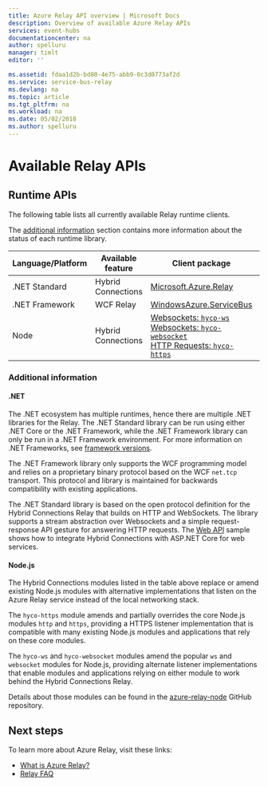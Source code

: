 ```yaml
---
title: Azure Relay API overview | Microsoft Docs
description: Overview of available Azure Relay APIs
services: event-hubs
documentationcenter: na
author: spelluru
manager: timlt
editor: ''

ms.assetid: fdaa1d2b-bd80-4e75-abb9-0c3d0773af2d
ms.service: service-bus-relay
ms.devlang: na
ms.topic: article
ms.tgt_pltfrm: na
ms.workload: na
ms.date: 05/02/2018
ms.author: spelluru
---
```


# Available Relay APIs

## Runtime APIs

The following table lists all currently available Relay runtime clients.

The [additional information](#additional-information) section contains more information about the status of each runtime library.

| Language/Platform | Available feature | Client package | Repository |
| --- | --- | --- | --- |
| .NET Standard | Hybrid Connections | [Microsoft.Azure.Relay](https://www.nuget.org/packages/Microsoft.Azure.Relay/) | [GitHub](https://github.com/azure/azure-relay-dotnet) |
| .NET Framework | WCF Relay | [WindowsAzure.ServiceBus](https://www.nuget.org/packages/WindowsAzure.ServiceBus/) | N/A |
| Node | Hybrid Connections | [Websockets: `hyco-ws`](https://www.npmjs.com/package/hyco-ws)<br/>[Websockets: `hyco-websocket`](https://www.npmjs.com/package/hyco-websocket)<br/>[HTTP Requests: `hyco-https`](https://www.npmjs.com/package/hyco-https) | [GitHub](https://github.com/Azure/azure-relay-node) |

### Additional information

#### .NET

The .NET ecosystem has multiple runtimes, hence there are multiple .NET
libraries for the Relay. The .NET Standard library can be run using either
.NET Core or the .NET Framework, while the .NET Framework library can only be
run in a .NET Framework environment. For more information on .NET Frameworks,
see [framework versions](/dotnet/articles/standard/frameworks#framework-versions).

The .NET Framework library only supports the WCF programming model and relies
on a proprietary binary protocol based on the WCF `net.tcp` transport. This
protocol and library is maintained for backwards compatibility with existing
applications.

The .NET Standard library is based on the open protocol definition for the
Hybrid Connections Relay that builds on HTTP and WebSockets. The library
supports a stream abstraction over Websockets and a simple request-response API
gesture for answering HTTP requests. The [Web
API](https://github.com/Azure/azure-relay-dotnet) sample shows how to integrate
Hybrid Connections with ASP.NET Core for web services.

#### Node.js

The Hybrid Connections modules listed in the table above replace or amend
existing Node.js modules with alternative implementations that listen on
the Azure Relay service instead of the local networking stack.

The `hyco-https` module amends and partially overrides the core Node.js modules
`http` and `https`, providing a HTTPS listener implementation that is
compatible with many existing Node.js modules and applications that rely on
these core modules.

The `hyco-ws` and `hyco-websocket` modules amend the popular `ws` and `websocket`
modules for Node.js, providing alternate listener implementations that enable
modules and applications relying on either module to work behind the Hybrid
Connections Relay.

Details about those modules can be found in the
[azure-relay-node](https://github.com/Azure/azure-relay-node) GitHub
repository.

## Next steps

To learn more about Azure Relay, visit these links:
* [What is Azure Relay?](relay-what-is-it.md)
* [Relay FAQ](relay-faq.md)